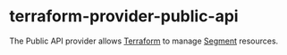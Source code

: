 # terraform-provider-public-api

The Public API provider allows [Terraform](https://www.terraform.io/) to manage [Segment](https://segment.com/docs/) resources.
